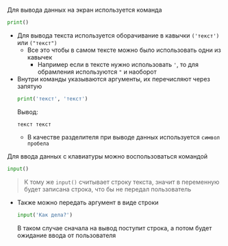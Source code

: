 Для вывода данных на экран используется команда 
```python
print()
```
- Для вывода текста используется оборачивание в кавычки `('текст')` или `("текст")`
    - Все это чтобы в самом тексте можно было использовать одни из кавычек
        - Например если в тексте нужно использовать `'`, то для обрамления используются `"` и наоборот
- Внутри команды указываются аргументы, их перечисляют через запятую
    ```python
    print('текст', 'текст')
    ```
    Вывод:
    ```
    текст текст
    ```
    - В качестве разделителя при выводе данных используется `символ пробела`

Для ввода данных с клавиатуры можно воспользоваться командой
```python
input()
```
> К тому же `input()` считывает строку текста, значит в переменную будет записана строка, что бы не передал пользователь
- Также можно передать аргумент в виде строки
	```python
	input('Как дела?')
	```
	В таком случае сначала на вывод поступит строка, а потом будет ожидание ввода от пользователя
